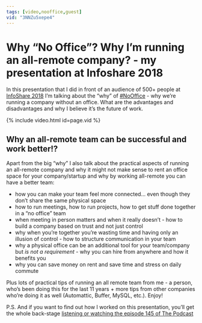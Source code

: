 ```yaml
---
tags: [video,nooffice,guest]
vid: "3NNZu5xepe4"
---
```


# Why “No Office”? Why I’m running an all-remote company? - my presentation at Infoshare 2018

In this presentation that I did in front of an audience of 500+ people at [InfoShare 2018](https://Infoshare.pl) I’m talking about the “why” of [#NoOffice](/NoOffice) - why we’re running a company without an office. What are the advantages and disadvantages and why I believe it’s the future of work.

{% include video.html id=page.vid %}

<!--More-->

## Why an all-remote team can be successful and work better!?

Apart from the big “why” I also talk about the practical aspects of running an all-remote company and why it might not make sense to rent an office space for your company/startup and why by working all-remote you can have a better team:

- how you can make your team feel more connected... even though they don’t share the same physical space
- how to run meetings, how to run projects, how to get stuff done together in a “no office” team
- when meeting in person matters and when it really doesn’t - how to build a company based on trust and not just control
- why when you’re together you’re wasting time and having only an illusion of control - how to structure communication in your team
- why a physical office can be an additional tool for your team/company but *is not a requirement* - why you can hire from anywhere and how it benefits you
- why you can save money on rent and save time and stress on daily commute

Plus lots of practical tips of running an all remote team from me - a person, who’s been doing this for the last 11 years + more tips from other companies who’re doing it as well (Automattic, Buffer, MySQL, etc.). Enjoy!

P.S. And if you want to find out how I worked on this presentation, you’ll get the whole back-stage [listening or watching the episode 145 of The Podcast](/podcast-145/)



[n]: https://nozbe.com/?a=mike
[p]: /podcast